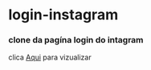 # login-instagram
<h3>clone da pagína login do intagram</h3>
clica <a href="https://doncarderms.github.io/login-instagram/">Aqui</a> para vizualizar
